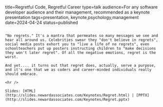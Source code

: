 title=Regretful Code, Regretful Career
type=talk
audience=For any software developer audience and their management, recommended as a keynote presentation
tags=presentation, keynote,psychology,management
date=2024-04-24
status=published
~~~~~~

"No regrets." It's a mantra that permeates so many messages we see and hear all around us. Celebrities swear they "don't believe in regrets", social media posts exhort you to "live a life of no regrets", even schoolteachers put up posters instructing children to "make decisions they won't later regret". Of all the negative emotions, regret is the worst.

And yet.... it turns out that regret does, actually, serve a purpose, and it's one that we as coders and career-minded individuals really should embrace.
    
<hr />

Slides: [HTML](http://slides.newardassociates.com/Keynotes/Regret.html) | [PPTX](http://slides.newardassociates.com/Keynotes/Regret.pptx)
